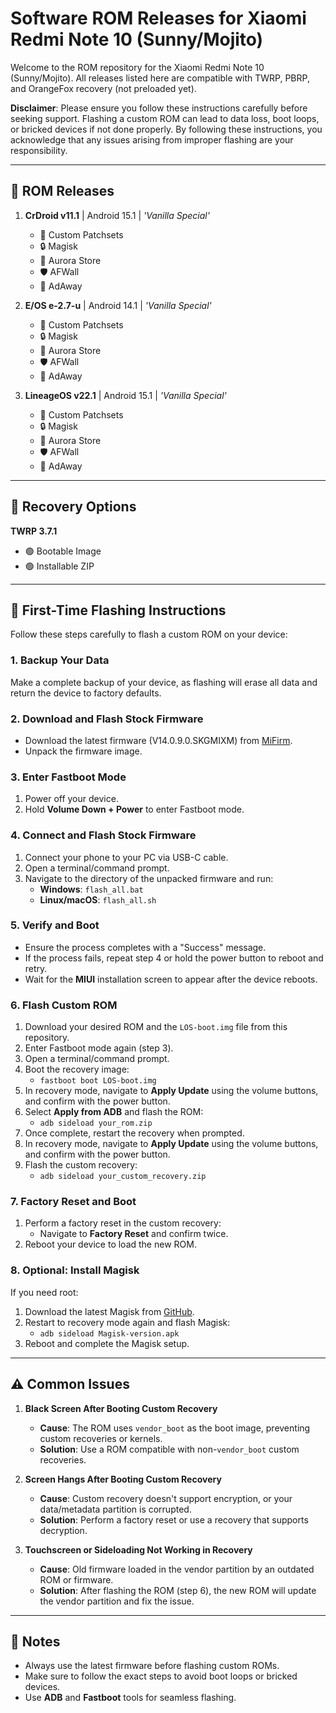 # Software ROM Releases for Xiaomi Redmi Note 10 (Sunny/Mojito)

Welcome to the ROM repository for the Xiaomi Redmi Note 10 (Sunny/Mojito). All releases listed here are compatible with TWRP, PBRP, and OrangeFox recovery (not preloaded yet).

**Disclaimer**: Please ensure you follow these instructions carefully before seeking support. Flashing a custom ROM can lead to data loss, boot loops, or bricked devices if not done properly. By following these instructions, you acknowledge that any issues arising from improper flashing are your responsibility.

---

## 📱 ROM Releases

1. **CrDroid v11.1** | Android 15.1 | *'Vanilla Special'*
    - 🔧 Custom Patchsets
    - 🔒 Magisk
    - 🛒 Aurora Store
    - 🛡️ AFWall
    - 🚫 AdAway

2. **E/OS e-2.7-u** | Android 14.1 | *'Vanilla Special'*
    - 🔧 Custom Patchsets
    - 🔒 Magisk
    - 🛒 Aurora Store
    - 🛡️ AFWall
    - 🚫 AdAway

3. **LineageOS v22.1** | Android 15.1 | *'Vanilla Special'*
    - 🔧 Custom Patchsets
    - 🔒 Magisk
    - 🛒 Aurora Store
    - 🛡️ AFWall
    - 🚫 AdAway

---

## 🔧 Recovery Options

**TWRP 3.7.1**
- 🟢 Bootable Image
- 🟢 Installable ZIP

---

## 🚀 First-Time Flashing Instructions

Follow these steps carefully to flash a custom ROM on your device:

### 1. Backup Your Data
Make a complete backup of your device, as flashing will erase all data and return the device to factory defaults.

### 2. Download and Flash Stock Firmware
- Download the latest firmware (V14.0.9.0.SKGMIXM) from [MiFirm](https://mifirm.net/download/12791).
- Unpack the firmware image.

### 3. Enter Fastboot Mode
1. Power off your device.
2. Hold **Volume Down + Power** to enter Fastboot mode.

### 4. Connect and Flash Stock Firmware
1. Connect your phone to your PC via USB-C cable.
2. Open a terminal/command prompt.
3. Navigate to the directory of the unpacked firmware and run:
    - **Windows**: `flash_all.bat`
    - **Linux/macOS**: `flash_all.sh`

### 5. Verify and Boot
- Ensure the process completes with a "Success" message.
- If the process fails, repeat step 4 or hold the power button to reboot and retry.
- Wait for the **MIUI** installation screen to appear after the device reboots.

### 6. Flash Custom ROM
1. Download your desired ROM and the `LOS-boot.img` file from this repository.
2. Enter Fastboot mode again (step 3).
3. Open a terminal/command prompt.
4. Boot the recovery image:
    - `fastboot boot LOS-boot.img`
5. In recovery mode, navigate to **Apply Update** using the volume buttons, and confirm with the power button.
6. Select **Apply from ADB** and flash the ROM:
    - `adb sideload your_rom.zip`
7. Once complete, restart the recovery when prompted.
8. In recovery mode, navigate to **Apply Update** using the volume buttons, and confirm with the power button.
9. Flash the custom recovery:
    - `adb sideload your_custom_recovery.zip`

### 7. Factory Reset and Boot
1. Perform a factory reset in the custom recovery:
    - Navigate to **Factory Reset** and confirm twice.
2. Reboot your device to load the new ROM.

### 8. Optional: Install Magisk
If you need root:
1. Download the latest Magisk from [GitHub](https://github.com/topjohnwu/Magisk).
2. Restart to recovery mode again and flash Magisk:
    - `adb sideload Magisk-version.apk`
3. Reboot and complete the Magisk setup.

---

## ⚠️ Common Issues

1. **Black Screen After Booting Custom Recovery**
   - **Cause**: The ROM uses `vendor_boot` as the boot image, preventing custom recoveries or kernels.
   - **Solution**: Use a ROM compatible with non-`vendor_boot` custom recoveries.

2. **Screen Hangs After Booting Custom Recovery**
   - **Cause**: Custom recovery doesn't support encryption, or your data/metadata partition is corrupted.
   - **Solution**: Perform a factory reset or use a recovery that supports decryption.

3. **Touchscreen or Sideloading Not Working in Recovery**
   - **Cause**: Old firmware loaded in the vendor partition by an outdated ROM or firmware.
   - **Solution**: After flashing the ROM (step 6), the new ROM will update the vendor partition and fix the issue.

---

## 📝 Notes
- Always use the latest firmware before flashing custom ROMs.
- Make sure to follow the exact steps to avoid boot loops or bricked devices.
- Use **ADB** and **Fastboot** tools for seamless flashing.

